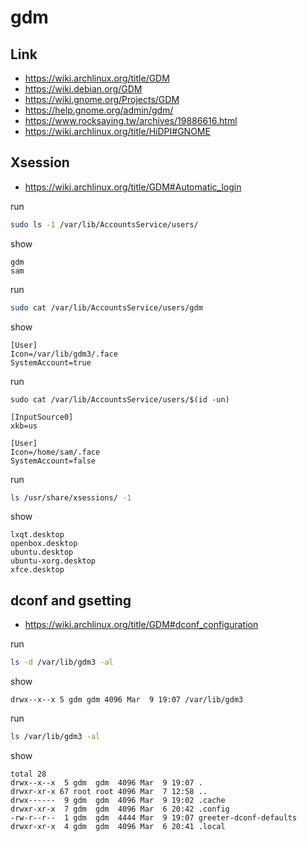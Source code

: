 
# gdm


## Link

* https://wiki.archlinux.org/title/GDM
* https://wiki.debian.org/GDM
* https://wiki.gnome.org/Projects/GDM
* https://help.gnome.org/admin/gdm/
* https://www.rocksaying.tw/archives/19886616.html
* https://wiki.archlinux.org/title/HiDPI#GNOME


## Xsession

* https://wiki.archlinux.org/title/GDM#Automatic_login

run

``` sh
sudo ls -1 /var/lib/AccountsService/users/
```

show

```
gdm
sam
```

run

``` sh
sudo cat /var/lib/AccountsService/users/gdm
```

show

```
[User]
Icon=/var/lib/gdm3/.face
SystemAccount=true
```


run

```
sudo cat /var/lib/AccountsService/users/$(id -un)
```


```
[InputSource0]
xkb=us

[User]
Icon=/home/sam/.face
SystemAccount=false
```


run

``` sh
ls /usr/share/xsessions/ -1
```

show

```
lxqt.desktop
openbox.desktop
ubuntu.desktop
ubuntu-xorg.desktop
xfce.desktop
```


## dconf and gsetting

* https://wiki.archlinux.org/title/GDM#dconf_configuration

run

``` sh
ls -d /var/lib/gdm3 -al
```

show

```
drwx--x--x 5 gdm gdm 4096 Mar  9 19:07 /var/lib/gdm3
```

run

``` sh
ls /var/lib/gdm3 -al
```

show

```
total 28
drwx--x--x  5 gdm  gdm  4096 Mar  9 19:07 .
drwxr-xr-x 67 root root 4096 Mar  7 12:58 ..
drwx------  9 gdm  gdm  4096 Mar  9 19:02 .cache
drwxr-xr-x  7 gdm  gdm  4096 Mar  6 20:42 .config
-rw-r--r--  1 gdm  gdm  4444 Mar  9 19:07 greeter-dconf-defaults
drwxr-xr-x  4 gdm  gdm  4096 Mar  6 20:41 .local
```



